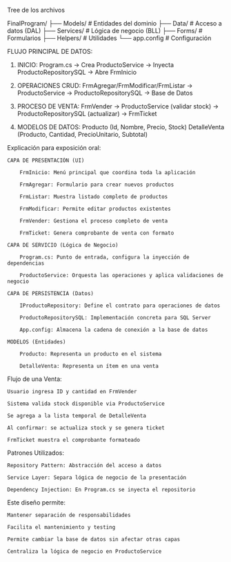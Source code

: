 Tree de los archivos

FinalProgram/
├── Models/           # Entidades del dominio
├── Data/            # Acceso a datos (DAL)
├── Services/        # Lógica de negocio (BLL)
├── Forms/           # Formularios
├── Helpers/         # Utilidades
└── app.config       # Configuración



FLUJO PRINCIPAL DE DATOS:

1. INICIO:
   Program.cs → Crea ProductoService → Inyecta ProductoRepositorySQL → Abre FrmInicio

2. OPERACIONES CRUD:
   FrmAgregar/FrmModificar/FrmListar → ProductoService → ProductoRepositorySQL → Base de Datos

3. PROCESO DE VENTA:
   FrmVender → ProductoService (validar stock) → ProductoRepositorySQL (actualizar) → FrmTicket

4. MODELOS DE DATOS:
   Producto (Id, Nombre, Precio, Stock)
   DetalleVenta (Producto, Cantidad, PrecioUnitario, Subtotal)

Explicación para exposición oral:

    CAPA DE PRESENTACIÓN (UI)

        FrmInicio: Menú principal que coordina toda la aplicación

        FrmAgregar: Formulario para crear nuevos productos

        FrmListar: Muestra listado completo de productos

        FrmModificar: Permite editar productos existentes

        FrmVender: Gestiona el proceso completo de venta

        FrmTicket: Genera comprobante de venta con formato

    CAPA DE SERVICIO (Lógica de Negocio)

        Program.cs: Punto de entrada, configura la inyección de dependencias

        ProductoService: Orquesta las operaciones y aplica validaciones de negocio

    CAPA DE PERSISTENCIA (Datos)

        IProductoRepository: Define el contrato para operaciones de datos

        ProductoRepositorySQL: Implementación concreta para SQL Server

        App.config: Almacena la cadena de conexión a la base de datos

    MODELOS (Entidades)

        Producto: Representa un producto en el sistema

        DetalleVenta: Representa un ítem en una venta

Flujo de una Venta:

    Usuario ingresa ID y cantidad en FrmVender

    Sistema valida stock disponible via ProductoService

    Se agrega a la lista temporal de DetalleVenta

    Al confirmar: se actualiza stock y se genera ticket

    FrmTicket muestra el comprobante formateado

Patrones Utilizados:

    Repository Pattern: Abstracción del acceso a datos

    Service Layer: Separa lógica de negocio de la presentación

    Dependency Injection: En Program.cs se inyecta el repositorio

Este diseño permite:

    Mantener separación de responsabilidades

    Facilita el mantenimiento y testing

    Permite cambiar la base de datos sin afectar otras capas

    Centraliza la lógica de negocio en ProductoService

